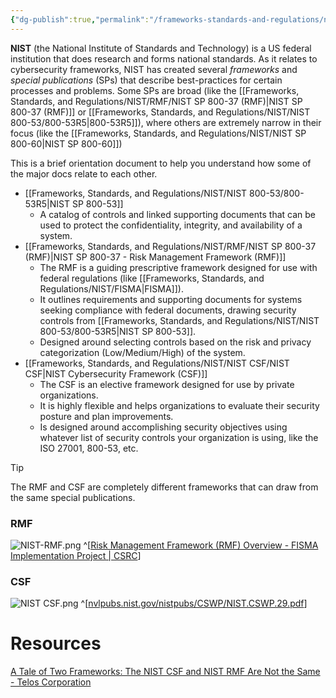 ```yaml
---
{"dg-publish":true,"permalink":"/frameworks-standards-and-regulations/nist/nist-frameworks-and-s-ps-overview/","updated":"2025-08-26T10:47:18.016-07:00"}
---
```


**NIST** (the National Institute of Standards and Technology) is a US federal institution that does research and forms national standards. As it relates to cybersecurity frameworks, NIST has created several *frameworks* and *special publications* (SPs) that describe best-practices for certain processes and problems. Some SPs are broad (like the [[Frameworks, Standards, and Regulations/NIST/RMF/NIST SP 800-37 (RMF)\|NIST SP 800-37 (RMF)]] or [[Frameworks, Standards, and Regulations/NIST/NIST 800-53/800-53R5\|800-53R5]]), where others are extremely narrow in their focus (like the [[Frameworks, Standards, and Regulations/NIST/NIST SP 800-60\|NIST SP 800-60]])

This is a brief orientation document to help you understand how some of the major docs relate to each other. 

- [[Frameworks, Standards, and Regulations/NIST/NIST 800-53/800-53R5\|NIST SP 800-53]]
	- A catalog of controls and linked supporting documents that can be used to protect the confidentiality, integrity, and availability of a system.
- [[Frameworks, Standards, and Regulations/NIST/RMF/NIST SP 800-37 (RMF)\|NIST SP 800-37 - Risk Management Framework (RMF)]]
	- The RMF is a guiding prescriptive framework designed for use with federal regulations (like [[Frameworks, Standards, and Regulations/NIST/FISMA\|FISMA]]).
	- It outlines requirements and supporting documents for systems seeking compliance with federal documents, drawing security controls from [[Frameworks, Standards, and Regulations/NIST/NIST 800-53/800-53R5\|NIST SP 800-53]].
	- Designed around selecting controls based on the risk and privacy categorization (Low/Medium/High) of the system.
- [[Frameworks, Standards, and Regulations/NIST/NIST CSF/NIST CSF\|NIST Cybersecurity Framework (CSF)]]
	- The CSF is an elective framework designed for use by private organizations.
	- It is highly flexible and helps organizations to evaluate their security posture and plan improvements.
	- Is designed around accomplishing security objectives using whatever list of security controls your organization is using, like the ISO 27001, 800-53, etc.

> [!tip]
> The RMF and CSF are completely different frameworks that can draw from the same special publications.

### RMF
![NIST-RMF.png](/img/user/Attachments/NIST-RMF.png)
^[[Risk Management Framework (RMF) Overview - FISMA Implementation Project | CSRC](https://csrc.nist.rip/Projects/Risk-Management/Risk-Management-Framework-(RMF)-Overview)]

### CSF
![NIST CSF.png](/img/user/Attachments/NIST%20CSF.png)
^[[nvlpubs.nist.gov/nistpubs/CSWP/NIST.CSWP.29.pdf](https://nvlpubs.nist.gov/nistpubs/CSWP/NIST.CSWP.29.pdf)]



# Resources
[A Tale of Two Frameworks: The NIST CSF and NIST RMF Are Not the Same - Telos Corporation](https://www.telos.com/blog/2024/08/01/a-tale-of-two-frameworks-the-nist-csf-and-nist-rmf-are-not-the-same/#:~:text=What%20is%20the%20NIST%20RMF,most%20organizations%20beyond%20the%20government.)
